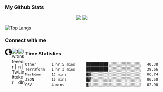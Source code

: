 <!--
**russelltsherman/russelltsherman** is a ✨ _special_ ✨ repository because its `README.md` (this file) appears on your GitHub profile.

Here are some ideas to get you started:

- 🔭 I’m currently working on ...
- 🌱 I’m currently learning ...
- 👯 I’m looking to collaborate on ...
- 🤔 I’m looking for help with ...
- 💬 Ask me about ...
- 📫 How to reach me: ...
- 😄 Pronouns: ...
- ⚡ Fun fact: ...
-->
<!--
```js
const russellSherman = {
	name: 'Russell Sherman',
	location: 'Austin, Texas',
	languages: [
		'English', 'JavaScript', 'Python', 'Go', 'Ruby',
	],
	tools: [
		'VS Code', 'Vim', 'CMD Line', 'MongoDB',
		'Git', 'GitHub', 'Electron'
	],
	os: ['macOS', 'Linux'],
	projects: [
		'proj1': 'Project Description. https://github.com/org/proj1',
	]
}
-->
<!--
console.log(russellSherman)
```
-->

### My Github Stats

<p align = "center">
  <img src = "https://github-readme-stats.vercel.app/api?username=russelltsherman&show_icons=true&theme=radical&line_height=27">
  <img src = "https://github-readme-stats.vercel.app/api/top-langs/?username=russelltsherman&hide=css,html&theme=tokyonight">
</p>

[![Top Langs](https://wakatime.com/share/@russelltsherman/a234acd2-968c-49a9-a246-93462eec1551.svg)](https://wakatime.com/share/@russelltsherman/a234acd2-968c-49a9-a246-93462eec1551.svg)

### Connect with me

[<img align="left" alt="blog" width="22px" src="https://raw.githubusercontent.com/iconic/open-iconic/master/svg/globe.svg" />][website]
[<img align="left" alt="twitteer | Twitter" width="22px" src="https://cdn.jsdelivr.net/npm/simple-icons@v3/icons/twitter.svg" />][twitter]
[<img align="left" alt="linkedin | LinkedIn" width="22px" src="https://cdn.jsdelivr.net/npm/simple-icons@v3/icons/linkedin.svg" />][linkedin]

[website]: https://russelltsherman.github.io/
[twitter]: https://twitter.com/austinrubyrails
[linkedin]: https://linkedin.com/in/russsherman

### Time Statistics

<!--START_SECTION:waka-->

```txt
Other       1 hr 5 mins     ██████████░░░░░░░░░░░░░░░   40.38 %
Terraform   1 hr 3 mins     ██████████░░░░░░░░░░░░░░░   39.66 %
Markdown    10 mins         █▓░░░░░░░░░░░░░░░░░░░░░░░   06.74 %
JSON        10 mins         █▓░░░░░░░░░░░░░░░░░░░░░░░   06.50 %
CSV         4 mins          ▓░░░░░░░░░░░░░░░░░░░░░░░░   02.90 %
```

<!--END_SECTION:waka-->
